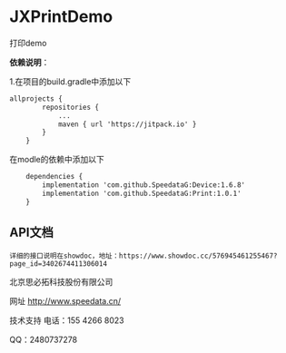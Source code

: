 # JXPrintDemo
打印demo

**依赖说明**：

1.在项目的build.gradle中添加以下
```xml
allprojects {
		repositories {
			...
			maven { url 'https://jitpack.io' }
		}
	}
```
在modle的依赖中添加以下
```xml
	dependencies {
		implementation 'com.github.SpeedataG:Device:1.6.8'
		implementation 'com.github.SpeedataG:Print:1.0.1'
	}

 ```
 
  
## API文档

	详细的接口说明在showdoc，地址：https://www.showdoc.cc/576945461255467?page_id=3402674411306014

北京思必拓科技股份有限公司

网址 http://www.speedata.cn/

技术支持 电话：155 4266 8023

QQ：2480737278
